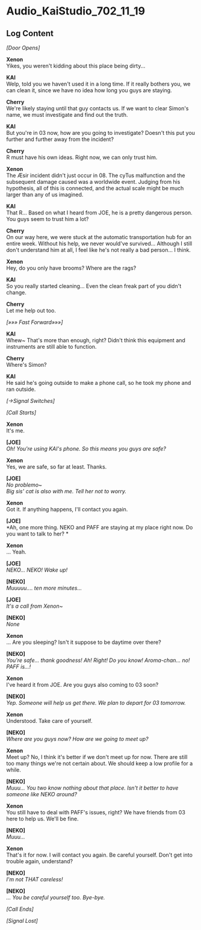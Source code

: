 # Audio_KaiStudio_702_11_19
## Log Content
*\[Door Opens\]*

**Xenon**<br>
Yikes, you weren't kidding about this place being dirty...

**KAI**<br>
Welp, told you we haven't used it in a long time. If it really bothers you, we can clean it, since we have no idea how long you guys are staying.

**Cherry**<br>
We're likely staying until that guy contacts us. If we want to clear Simon's name, we must investigate and find out the truth.

**KAI**<br>
But you're in 03 now, how are you going to investigate? Doesn't this put you further and further away from the incident?

**Cherry**<br>
R must have his own ideas. Right now, we can only trust him. 

**Xenon**<br>
The Æsir incident didn't just occur in 08. The cyTus malfunction and the subsequent damage caused was a worldwide event. Judging from his hypothesis, all of this is connected, and the actual scale might be much larger than any of us imagined.

**KAI**<br>
That R... Based on what I heard from JOE, he is a pretty dangerous person. You guys seem to trust him a lot?

**Cherry**<br>
On our way here, we were stuck at the automatic transportation hub for an entire week. Without his help, we never would've survived... Although I still don't understand him at all, I feel like he's not really a bad person... I think.

**Xenon**<br>
Hey, do you only have brooms? Where are the rags?

**KAI**<br>
So you really started cleaning... Even the clean freak part of you didn't change.

**Cherry**<br>
Let me help out too.

*[»»» Fast Forward»»»]*

**KAI**<br>
Whew\~ That's more than enough, right? Didn't think this equipment and instruments are still able to function.

**Cherry**<br>
Where's Simon?

**KAI**<br>
He said he's going outside to make a phone call, so he took my phone and ran outside.

*[→Signal Switches]*

*[Call Starts]*

**Xenon**<br>
It's me.

**[JOE]**<br>
*Oh! You're using KAI's phone. So this means you guys are safe?*

**Xenon**<br>
Yes, we are safe, so far at least. Thanks.

**[JOE]**<br>
*No problemo\~<br>
Big sis' cat is also with me. Tell her not to worry.*

**Xenon**<br>
Got it. If anything happens, I'll contact you again.

**[JOE]**<br>
*Ah, one more thing. NEKO and PAFF are staying at my place right now. Do you want to talk to her? *

**Xenon**<br>
... Yeah.

**[JOE]**<br>
*NEKO... NEKO! Wake up!*

**[NEKO]**<br>
*Muuuuu.... ten more minutes...*

**[JOE]**<br>
*It's a call from Xenon\~*

**[NEKO]**<br>
*None*

**Xenon**<br>
... Are you sleeping? Isn't it suppose to be daytime over there?

**[NEKO]**<br>
*You're safe... thank goodness! Ah! Right! Do you know! Aroma\-chan... no! PAFF is...!*

**Xenon**<br>
I've heard it from JOE. Are you guys also coming to 03 soon?

**[NEKO]**<br>
*Yep. Someone will help us get there. We plan to depart for 03 tomorrow.*

**Xenon**<br>
Understood. Take care of yourself.

**[NEKO]**<br>
*Where are you guys now? How are we going to meet up?*

**Xenon**<br>
Meet up? No, I think it's better if we don't meet up for now. There are still too many things we're not certain about. We should keep a low profile for a while.

**[NEKO]**<br>
*Muuu... You two know nothing about that place. Isn't it better to have someone like NEKO around?*

**Xenon**<br>
You still have to deal with PAFF's issues, right? We have friends from 03 here to help us. We'll be fine.

**[NEKO]**<br>
*Muuu...*

**Xenon**<br>
That's it for now. I will contact you again. Be careful yourself. Don't get into trouble again, understand?

**[NEKO]**<br>
*I'm not THAT careless!*

**[NEKO]**<br>
*... You be careful yourself too. Bye\-bye.*

*[Call Ends]*

*[Signal Lost]*
